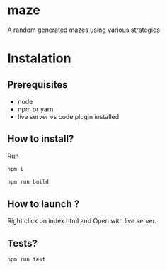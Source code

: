 # maze
A random generated mazes using various strategies

# Instalation
## Prerequisites
- node
- npm or yarn
- live server vs code plugin installed

## How to install?
Run

````bash
npm i
````

````bash
npm run build
````
## How to launch ?

Right click on index.html and Open with live server.

## Tests?
````bash
npm run test
````